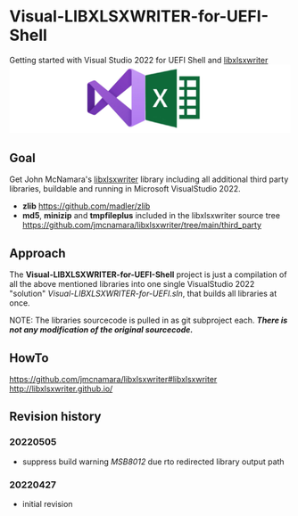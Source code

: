 # Visual-LIBXLSXWRITER-for-UEFI-Shell
Getting started with Visual Studio 2022 for UEFI Shell and [libxlsxwriter](https://github.com/jmcnamara/libxlsxwriter#libxlsxwriter)
![visualUefi](visualUefiWideXLSXWriter.png)

## Goal
Get John McNamara's  [libxlsxwriter](https://github.com/jmcnamara/libxlsxwriter#libxlsxwriter)
library including all additional third party libraries, buildable and running in Microsoft VisualStudio 2022.
* **zlib** https://github.com/madler/zlib
* **md5**, **minizip** and **tmpfileplus** included in the libxlsxwriter source tree https://github.com/jmcnamara/libxlsxwriter/tree/main/third_party

## Approach
The **Visual-LIBXLSXWRITER-for-UEFI-Shell** project is just a compilation
of all the above mentioned libraries into one single VisualStudio 2022 "solution"
*Visual-LIBXLSXWRITER-for-UEFI.sln*, that builds all libraries at once.

NOTE: The libraries sourcecode is pulled in as git subproject each.
***There is not any modification of the original sourcecode.***

## HowTo
https://github.com/jmcnamara/libxlsxwriter#libxlsxwriter
http://libxlsxwriter.github.io/

## Revision history

### 20220505
* suppress build warning *MSB8012* due rto redirected library output path

### 20220427
* initial revision
